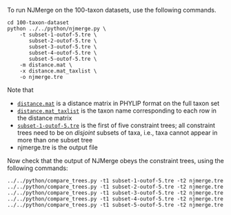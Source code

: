 
To run NJMerge on the 100-taxon datasets, use the following commands.
```
cd 100-taxon-dataset
python ../../python/njmerge.py \
    -t subset-1-outof-5.tre \
       subset-2-outof-5.tre \
       subset-3-outof-5.tre \
       subset-4-outof-5.tre \
       subset-5-outof-5.tre \
    -m distance.mat \
    -x distance.mat_taxlist \
    -o njmerge.tre
```

Note that 
+ [`distance.mat`](100-taxon-dataset/distance.mat) is a distance matrix in PHYLIP format on the full taxon set
+ [`distance.mat_taxlist`](100-taxon-dataset/distance.mat_taxlist) is the taxon name corresponding to each row in the distance matrix
+ [`subset-1-outof-5.tre`](100-taxon-dataset/subset-1-outof-5.tre) is the first of five constraint trees; all constraint trees need to be on *disjoint* subsets of taxa, i.e., taxa cannot appear in more than one subset tree
+ njmerge.tre is the output file

Now check that the output of NJMerge obeys the constraint trees, using the following commands:
```
../../python/compare_trees.py -t1 subset-1-outof-5.tre -t2 njmerge.tre
../../python/compare_trees.py -t1 subset-2-outof-5.tre -t2 njmerge.tre
../../python/compare_trees.py -t1 subset-3-outof-5.tre -t2 njmerge.tre
../../python/compare_trees.py -t1 subset-4-outof-5.tre -t2 njmerge.tre
../../python/compare_trees.py -t1 subset-5-outof-5.tre -t2 njmerge.tre
```
